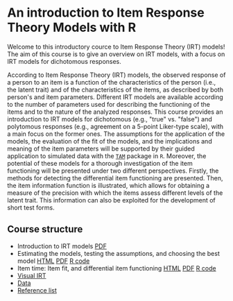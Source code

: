 # An introduction to Item Response Theory Models with R

Welcome to this introductory cource to Item Response Theory (IRT) models! The aim of this course is to give an overview on IRT models, with a focus on IRT models for dichotomous responses. 

According to Item Response Theory (IRT) models, the observed response of a person to an item is a function of the characteristics of the person (i.e., the latent trait) and of the characteristics of the items, as described by both person's and item parameters. Different IRT models are available according to the number of parameters used for describing the functioning of the items and to the nature of the analyzed responses.
This course provides an introduction to IRT models for dichotomous (e.g., "true" vs. "false") and polytomous responses (e.g., agreement on a 5-point Liker-type scale), with a main focus on the former ones. 
The assumptions for the application of the models, the evaluation of the fit of the models, and the implications and meaning of the item parameters will be supported by their guided application to simulated data with the [`TAM`](https://cran.r-project.org/web/packages/TAM/index.html) package in `R`.
Moreover, the potential of these models for a thorough investigation of the item functioning will be presented under two different perspectives. Firstly, the methods for detecting the differential item functioning are presented. Then, the item information function is illustrated, which allows for obtaining a measure of the precision with which the items assess different levels of the latent trait. 
This information can also be exploited for the development of short test forms.

## Course structure 

- Introduction to IRT models [PDF](intro/intro.pdf)
- Estimating the models, testing the assumptions, and choosing the best model [HTML](Slides/model-estimation.html) [PDF](Slides/model-estimation.pdf) [R code](Slides/Code-model-estimation.R)
- Item time: Item fit,  and differential item functioning [HTML](Slides/item-time.html) [PDF](Slides/item-time.pdf) [R code](Slides/Code-item-time.R)
- [Visual IRT](irt-visual.Rmd)
- [Data](https://drive.google.com/drive/folders/1EF4cN4yiB3Fft_y2Mh4r0Mclxc6bTRdf?usp=sharing)
- [Reference list](Reference-list.pdf)


